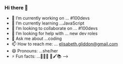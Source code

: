### Hi there 👋


- 🔭 I’m currently working on ... #100devs
- 🌱 I’m currently learning ...JavaScript
- 👯 I’m looking to collaborate on ... #100devs
- 🤔 I’m looking for help with ... new dev roles
- 💬 Ask me about ...coding
- 📫 How to reach me: ... elisabeth.gliddon@gmail.com
- 😄 Pronouns: ...she/her
- ⚡ Fun facts: ...🧘‍♀️🌱 🎨🖌️📚
-->

